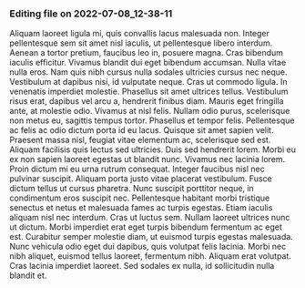 

### Editing file on 2022-07-08_12-38-11

Aliquam laoreet ligula mi, quis convallis lacus malesuada non. Integer pellentesque sem sit amet nisl iaculis, ut pellentesque libero interdum. Aenean a tortor pretium, faucibus leo in, posuere magna. Cras bibendum iaculis efficitur. Vivamus blandit dui eget bibendum accumsan. Nulla vitae nulla eros. Nam quis nibh cursus nulla sodales ultricies cursus nec neque. Vestibulum at dapibus nisi, id vulputate neque. Cras ut commodo ligula. In venenatis imperdiet molestie. Phasellus sit amet ultrices tellus.
Vestibulum risus erat, dapibus vel arcu a, hendrerit finibus diam. Mauris eget fringilla ante, at molestie odio. Vivamus at nisl felis. Nullam odio purus, scelerisque non metus eu, sagittis tempus tortor. Phasellus et tempor felis. Pellentesque ac felis ac odio dictum porta id eu lacus. Quisque sit amet sapien velit.
Praesent massa nisl, feugiat vitae elementum ac, scelerisque sed est. Aliquam facilisis quis lectus sed ultricies. Duis sed hendrerit lorem. Morbi eu ex non sapien laoreet egestas ut blandit nunc. Vivamus nec lacinia lorem. Proin dictum mi eu urna rutrum consequat. Integer faucibus nisl nec pulvinar suscipit. Aliquam porta justo vitae placerat vestibulum.
Fusce dictum tellus ut cursus pharetra. Nunc suscipit porttitor neque, in condimentum eros suscipit nec. Pellentesque habitant morbi tristique senectus et netus et malesuada fames ac turpis egestas. Etiam iaculis aliquam nisl nec interdum. Cras ut luctus sem. Nullam laoreet ultrices nunc ut dictum. Morbi imperdiet erat eget turpis bibendum fermentum ac eget est. Curabitur semper molestie diam, ut euismod turpis egestas malesuada. Nunc vehicula odio eget dui dapibus, quis volutpat felis lacinia. Morbi nec nibh aliquet, euismod tellus laoreet, fermentum nibh. Aliquam erat volutpat. Cras lacinia imperdiet laoreet. Sed sodales ex nulla, id sollicitudin nulla blandit et.


